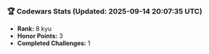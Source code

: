 ### 🏆 Codewars Stats (Updated: 2025-09-14 20:07:35 UTC)

- **Rank:** 8 kyu
- **Honor Points:** 3
- **Completed Challenges:** 1
